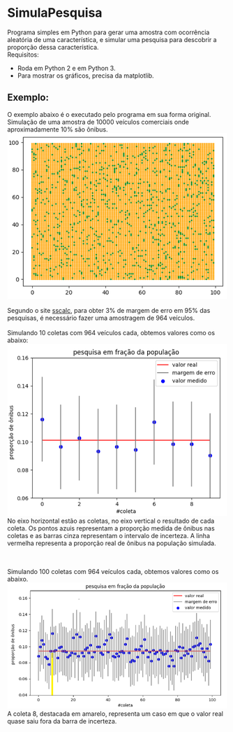 # SimulaPesquisa
Programa simples em Python para gerar uma amostra com ocorrência aleatória de uma característica, e simular uma pesquisa para descobrir a proporção dessa característica.<br>
Requisitos:<br>
- Roda em Python 2 e em Python 3.
- Para mostrar os gráficos, precisa da matplotlib.

## Exemplo:
O exemplo abaixo é o executado pelo programa em sua forma original.
Simulação de uma amostra de 10000 veículos comerciais onde aproximadamente 10% são ônibus.
![10000 amostras (verde=ônibus)](a1f1.png)

Segundo o site [sscalc](https://www.surveysystem.com/sscalc.htm), para obter 3% de margem de erro em 95% das pesquisas, é necessário fazer uma amostragem de 964 veículos.<br><br>
Simulando 10 coletas com 964 veículos cada, obtemos valores como os abaixo:
![10000 amostras (verde=ônibus)](a1f2.png)
<br>No eixo horizontal estão as coletas, no eixo vertical o resultado de cada coleta. Os pontos azuis representam a proporção medida de ônibus nas coletas e as barras cinza representam o intervalo de incerteza. A linha vermelha representa a proporção real de ônibus na população simulada.

<br><br>
Simulando 100 coletas com 964 veículos cada, obtemos valores como os abaixo.
![10000 amostras (verde=ônibus)](a1f3.png)
<br>A coleta 8, destacada em amarelo, representa um caso em que o valor real quase saiu fora da barra de incerteza.

